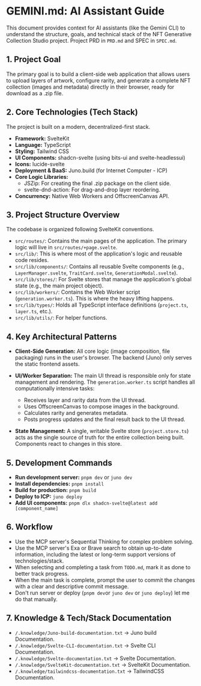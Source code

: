 # GEMINI.md: AI Assistant Guide

This document provides context for AI assistants (like the Gemini CLI) to understand the structure, goals, and technical stack of the NFT Generative Collection Studio project. Project PRD in `PRD.md` and SPEC in `SPEC.md`.

## 1. Project Goal

The primary goal is to build a client-side web application that allows users to upload layers of artwork, configure rarity, and generate a complete NFT collection (images and metadata) directly in their browser, ready for download as a .zip file.

## 2. Core Technologies (Tech Stack)

The project is built on a modern, decentralized-first stack.

- **Framework:** SvelteKit
- **Language:** TypeScript
- **Styling:** Tailwind CSS
- **UI Components:** shadcn-svelte (using bits-ui and svelte-headlessui)
- **Icons:** lucide-svelte
- **Deployment & BaaS:** Juno.build (for Internet Computer - ICP)
- **Core Logic Libraries:**
  - JSZip: For creating the final .zip package on the client side.
  - svelte-dnd-action: For drag-and-drop layer reordering.
- **Concurrency:** Native Web Workers and OffscreenCanvas API.

## 3. Project Structure Overview

The codebase is organized following SvelteKit conventions.

- `src/routes/`: Contains the main pages of the application. The primary logic will live in `src/routes/+page.svelte`.
- `src/lib/`: This is where most of the application's logic and reusable code resides.
- `src/lib/components/`: Contains all reusable Svelte components (e.g., `LayerManager.svelte`, `TraitCard.svelte`, `GenerationModal.svelte`).
- `src/lib/stores/`: For Svelte stores that manage the application's global state (e.g., the main project object).
- `src/lib/workers/`: Contains the Web Worker script (`generation.worker.ts`). This is where the heavy lifting happens.
- `src/lib/types/`: Holds all TypeScript interface definitions (`project.ts`, `layer.ts`, etc.).
- `src/lib/utils/`: For helper functions.

## 4. Key Architectural Patterns

- **Client-Side Generation:** All core logic (image composition, file packaging) runs in the user's browser. The backend (Juno) only serves the static frontend assets.

- **UI/Worker Separation:** The main UI thread is responsible only for state management and rendering. The `generation.worker.ts` script handles all computationally intensive tasks:
  - Receives layer and rarity data from the UI thread.
  - Uses OffscreenCanvas to compose images in the background.
  - Calculates rarity and generates metadata.
  - Posts progress updates and the final result back to the UI thread.

- **State Management:** A single, writable Svelte store (`project.store.ts`) acts as the single source of truth for the entire collection being built. Components react to changes in this store.

## 5. Development Commands

- **Run development server:** `pnpm dev` or `juno dev`
- **Install dependencies:** `pnpm install`
- **Build for production:** `pnpm build`
- **Deploy to ICP:** `juno deploy`
- **Add UI components:** `pnpm dlx shadcn-svelte@latest add [component_name]`

## 6. Workflow

- Use the MCP server's Sequential Thinking for complex problem solving.
- Use the MCP server's Exa or Brave search to obtain up-to-date information, including the latest or long-term support versions of technologies/stack.
- When selecting and completing a task from `TODO.md`, mark it as done to better track progress.
- When the main task is complete, prompt the user to commit the changes with a clear and descriptive commit message.
- Don't run server or deploy (`pnpm dev`or `juno dev` or `juno deploy`) let me do that manually.

## 7. Knowledge & Tech/Stack Documentation

- `/.knowledge/Juno-build-documentation.txt` -> Juno build Documentation.
- `/.knowledge/Svelte-CLI-documentation.txt` -> Svelte CLI Documentation.
- `/.knowledge/Svelte-documentation.txt` -> Svelte Documentation.
- `/.knowledge/SvelteKit-documentation.txt` -> SvelteKit Documentation.
- `/.knowledge/tailwindcss-documentation.txt` -> TailwindCSS Documentation.
